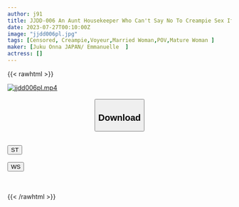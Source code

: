 ```yaml
---
author: j91
title: JJDD-006 An Aunt Housekeeper Who Can't Say No To Creampie Sex If A Younger Boy Asks Her 06 Taking Advantage Of Kindness To Assault Raw Fucking Documentary
date: 2023-07-27T00:10:00Z
image: "jjdd006pl.jpg"
tags: [Censored, Creampie,Voyeur,Married Woman,POV,Mature Woman	]
maker: [Juku Onna JAPAN/ Emmanuelle  ]
actress: []
---
```



{{< rawhtml >}}

<div class="video" data-videoid="e3kB6WqeaJSYMQJ">
    <a href="javascript:;">
        <img src="https://my.j91.asia/posts/jjdd006pl/jjdd006pl.jpg" width="WIDTH" height="HEIGHT" alt="jjdd006pl.mp4" loading="lazy">
    </a>
</div>

<script type="text/javascript" src="https://j91.asia/asset/on-demand-st.js"></script>

<br>
  <link rel="stylesheet" href="https://j91.asia/asset/bs5.css">
  
  <center>
  <button class="btn btn-primary" type="button" data-bs-toggle="collapse" data-bs-target=".multi-collapse" aria-expanded="false" aria-controls="multiCollapseExample1 multiCollapseExample2"><h2>Download</h2></button></center>
</p>
<div class="row">
  <div class="col">
    <div class="collapse multi-collapse" id="multiCollapseExample1">
      <div class="card card-body">
	      	      <br>
<div class="buttons">  
<a href="https://streamtape.to/v/e3kB6WqeaJSYMQJ"><button class="btn-hover color-3"><i class="fa fa-download"></i> ST</button></a></div>
    </div>
  </div>
</div>
  <div class="col">
    <div class="collapse multi-collapse" id="multiCollapseExample2">
      <div class="card card-body">
	      <br>
<div class="buttons">
    <a href="https://wolfstream.tv/94tj11sihx28.html"><button class="btn-hover color-9"><i class="fa fa-download"></i> WS</button></a></div>
<br><br>
      </div>
    </div>
  </div>
</div>

{{< /rawhtml >}}